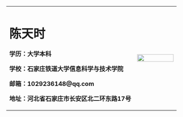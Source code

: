<table border="0">
  <tr>
    <td width="75%">
      <h1>陈天时</h1>
      <p><b>学历：大学本科</b></p>
      <p><b>学校：石家庄铁道大学信息科学与技术学院</b></p>
      <p><b>邮箱：1029236148@qq.com</b></p>
      <p><b>地址：河北省石家庄市长安区北二环东路17号</b></p>
    </td>
    <td width="25%">
      <img src="chentianshi.JPG)" width="100%">  
    </td>
  </tr>
</table>
